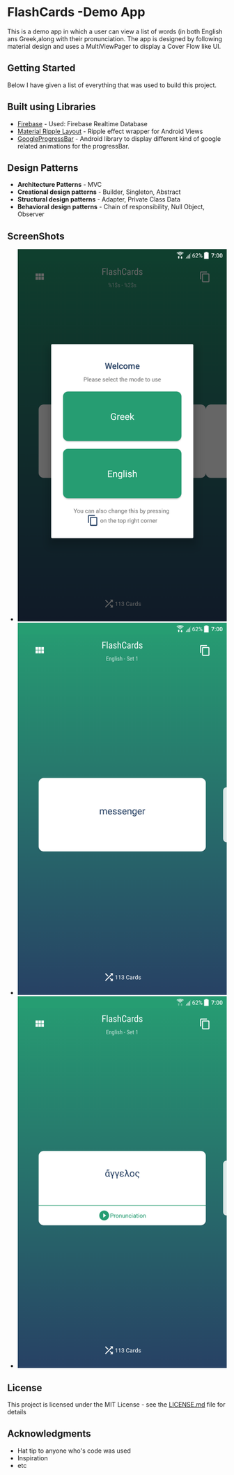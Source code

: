 # FlashCards -Demo App

This is a demo app in which a user can view a list of words (in both English ans Greek,along with their pronunciation. The app is designed by following material design and uses a MultiViewPager to display a Cover Flow like UI. 

## Getting Started

Below I have given a list of everything that was used to build this project.


## Built using Libraries

* [Firebase](https://firebase.google.com/docs/reference/android/) - Used: Firebase Realtime Database
* [Material Ripple Layout](https://github.com/balysv/material-ripple) - Ripple effect wrapper for Android Views
* [GoogleProgressBar](https://github.com/jpardogo/GoogleProgressBar) - Android library to display different kind of google related animations for the progressBar.

## Design Patterns

* **Architecture Patterns** - MVC
* **Creational design patterns** - Builder, Singleton, Abstract
* **Structural design patterns** - Adapter, Private Class Data
* **Behavioral design patterns** - Chain of responsibility, Null Object, Observer 

## ScreenShots
* ![Language Selection Screen](device-2017-05-20-151825.png?raw=true "Language Selection Screen")
* ![English Cards](device-2017-05-20-151838.png?raw=true "English Cards")
* ![Greek Cards](device-2017-05-20-151847.png?raw=true "Greek Cards with pronunciation")


## License

This project is licensed under the MIT License - see the [LICENSE.md](LICENSE.md) file for details

## Acknowledgments

* Hat tip to anyone who's code was used
* Inspiration
* etc
